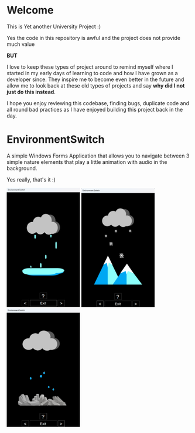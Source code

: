 # Welcome

This is Yet another University Project :)

Yes the code in this repository is awful and the project does not provide much value

**BUT**

I love to keep these types of project around to remind myself where I started in my early days of learning to code and how I have grown as a developer since. They inspire me to become even better in the future and allow me to look back at these old types of projects and say **why did I not just do this instead**.

I hope you enjoy reviewing this codebase, finding bugs, duplicate code and all round bad practices as I have enjoyed building this project back in the day.

# EnvironmentSwitch

A simple Windows Forms Application that allows you to navigate between 3 simple nature elements that play a little animation with audio in the background.

Yes really, that's it :)

<img src="/assets/screen1.png?raw=true" width="200">

<img src="/assets/screen2.png?raw=true" width="200">

<img src="/assets/screen3.png?raw=true" width="200">